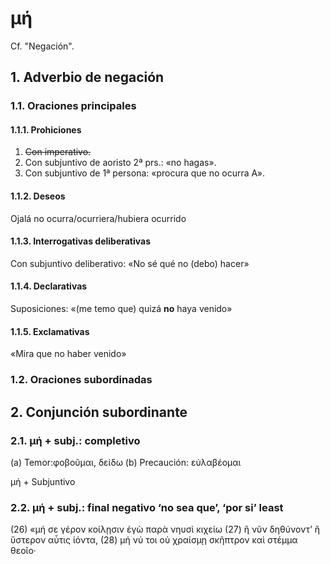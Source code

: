 # μή

Cf. "Negación".

## 1. Adverbio de negación

### 1.1. Oraciones principales

#### 1.1.1. Prohiciones

1. ~~Con imperativo.~~
2. Con subjuntivo de aoristo 2ª prs.: «no hagas».
3. Con subjuntivo de 1ª persona: «procura que no ocurra A».

#### 1.1.2. Deseos

Ojalá no ocurra/ocurriera/hubiera ocurrido

#### 1.1.3. Interrogativas deliberativas

Con subjuntivo deliberativo: «No sé qué no (debo) hacer»

#### 1.1.4. Declarativas

Suposiciones: «(me temo que) quizá **no** haya venido»

#### 1.1.5. Exclamativas

«Mira que no haber venido»

### 1.2. Oraciones subordinadas

## 2. Conjunción subordinante

### 2.1. μή + subj.: completivo

(a) Temor:φοβοῦμαι, δείδω
(b) Precaución: εὐλαβέομαι

μή + Subjuntivo

### 2.2. μή + subj.: final negativo ‘no sea que’, ‘por si’ least

(26) «μή σε γέρον κοίλῃσιν ἐγὼ παρὰ νηυσὶ κιχείω
(27) ἢ νῦν δηθύνοντ’ ἢ ὕστερον αὖτις ἰόντα,
(28) μή νύ τοι οὐ χραίσμῃ σκῆπτρον καὶ στέμμα θεοῖο·
